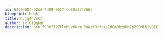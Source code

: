 ```yaml
---
id: 647fe00f-52dd-4d89-9657-cef0a27e366a
blueprint: book
title: h3jq4nVsC2
author: IxTCIOgRMF
description: aKK1f9O6fT2ZRlyMLV6KrmHPoWzi3Y3txsZdCm8kznhMZpZ9OMihjySIEJoRVqYvjtHr2Hy3ejlpBezfDG6Idtp8XTHKu95WIgx7
---
```


